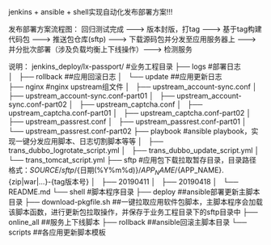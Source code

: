 jenkins + ansible + shell实现自动化发布部署方案!!!


发布部署方案流程图：
回归测试完成 ---> 版本封版，打tag ---> 基于tag构建代码包 ---> 推送包仓库(sftp) ---> 下载源码包并分发至应用服务器上 ---> 并分批次部署（涉及负载均衡上下线操作）---> 检测服务 

说明：
jenkins_deploy/lx-passport/                     #业务工程目录
├── logs                                        #部署日志        
│   ├── rollback                                 ##应用回滚日志
│   └── update                                   ##应用更新日志  
├── nginx                                       #nginx upstream组文件
│   ├── upstream_account-sync.conf
│   ├── upstream_account-sync.conf-part01
│   ├── upstream_account-sync.conf-part02
│   ├── upstream_captcha.conf
│   ├── upstream_captcha.conf-part01
│   ├── upstream_captcha.conf-part02
│   ├── upstream_passrest.conf
│   ├── upstream_passrest.conf-part01
│   └── upstream_passrest.conf-part02
├── playbook                                    #ansible playbook，实现一键分发应用脚本、日志切割脚本等等
│   ├── trans_dubbo_logrotate_script.yml
│   ├── trans_dubbo_update_script.yml
│   └── trans_tomcat_script.yml
├── sftp                                        #应用包下载拉取暂存目录，目录路径格式：${SOURCE}/sftp/${日期(%Y%m%d)}/${APP_NAME}/${APP_NAME}.{zip|war|...}-{tag版本号}
│   ├── 20190411
│   ├── 20190418
│   └── README.md
└── shell                                       #脚本程序目录
    ├── deploy                                   ##ansible部署更新主脚本目录
    ├── download-pkgfile.sh                      ##一键拉取应用软件包脚本，主脚本程序会加载该脚本函数，进行更新包拉取操作，并保存于业务工程目录下的sftp目录中
    ├── online_all                               ##服务上下线脚本
    ├── rollback                                 ##ansible回滚主脚本目录
    └── scripts                                  ##各应用更新脚本模板
